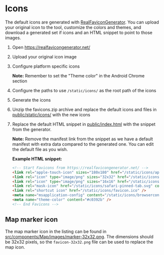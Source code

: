# Icons

The default icons are generated with [RealFaviconGenerator](https://realfavicongenerator.net/). You
can upload your original icon to the tool, customize the colors and themes, and download a generated
set if icons and an HTML snippet to point to those images.

1.  Open https://realfavicongenerator.net/

1.  Upload your original icon image

1.  Configure platform specific icons

    **Note:** Remember to set the "Theme color" in the Android Chrome section

1.  Configure the paths to use `/static/icons/` as the root path of the icons

1.  Generate the icons

1.  Unzip the favicons.zip archive and replace the default icons and files in
    [public/static/icons/](../public/static/icons/) with the new icons

1.  Replace the default HTML snippet in [public/index.html](../public/index.html) with the snippet
    from the generator.

    **Note:** Remove the manifest link from the snippet as we have a default manifest with extra
    data compared to the generated one. You can edit the default file as you wish.

    **Example HTML snippet:**

    ```html
    <!-- Start Favicons from https://realfavicongenerator.net/ -->
    <link rel="apple-touch-icon" sizes="180x180" href="/static/icons/apple-touch-icon.png" />
    <link rel="icon" type="image/png" sizes="32x32" href="/static/icons/favicon-32x32.png" />
    <link rel="icon" type="image/png" sizes="16x16" href="/static/icons/favicon-16x16.png" />
    <link rel="mask-icon" href="/static/icons/safari-pinned-tab.svg" color="#c0392b" />
    <link rel="shortcut icon" href="/static/icons/favicon.ico" />
    <meta name="msapplication-config" content="/static/icons/browserconfig.xml" />
    <meta name="theme-color" content="#c0392b" />
    <!-- End Favicons -->
    ```

## Map marker icon

The map marker icon in the listing can be found in
[src/components/Map/images/marker-32x32.png](../src/components/Map/images/marker-32x32.png). The
dimensions should be 32x32 pixels, so the `favicon-32x32.png` file can be used to replace the map
icon.
